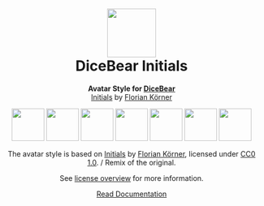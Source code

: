 <h1 align="center"><img src="https://dicebear.com/logo-readme.svg" width="96" /> <br />DiceBear Initials</h1>
<p align="center">
  <strong>Avatar Style for <a href="https://dicebear.com/">DiceBear</a></strong><br />
  <a href="https://dicebear.com">Initials</a> by <a href="https://dicebear.com">Florian Körner</a>
</p>

<p align="center">
  <img src="https://api.dicebear.com/6.x/initials/svg?seed=Mimi" width="64" />
  <img src="https://api.dicebear.com/6.x/initials/svg?seed=Sasha" width="64" />
  <img src="https://api.dicebear.com/6.x/initials/svg?seed=Lilly" width="64" />
  <img src="https://api.dicebear.com/6.x/initials/svg?seed=Tigger" width="64" />
  <img src="https://api.dicebear.com/6.x/initials/svg?seed=Bella" width="64" />
  <img src="https://api.dicebear.com/6.x/initials/svg?seed=Zoe" width="64" />
  <img src="https://api.dicebear.com/6.x/initials/svg?seed=Kitty" width="64" />
</p>

<p align="center">
  The avatar style is based on <a href="https://dicebear.com">Initials</a> by
  <a href="https://dicebear.com">Florian Körner</a>, licensed under
  <a href="https://creativecommons.org/publicdomain/zero/1.0/">CC0 1.0</a>. / Remix of the original.
</p>
<p align="center">
  See <a href="https://dicebear.com/licenses">license overview</a> for more information.
</p>

<p align="center">
  <a href="https://dicebear.com/styles/initials">
    Read Documentation
  </a>
</p>
